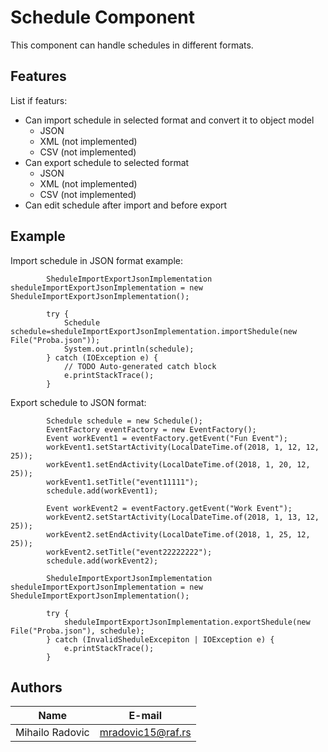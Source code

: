 
# Schedule Component

This component can handle schedules in different formats.

## Features

List if featurs:

* Can import schedule in selected format and convert it to object model
    * JSON
    * XML (not implemented)
    * CSV (not implemented)
* Can export schedule to selected format
    * JSON
    * XML (not implemented)
    * CSV (not implemented)
* Can edit schedule after import and before export

## Example

Import schedule in JSON format example:

```
        SheduleImportExportJsonImplementation sheduleImportExportJsonImplementation = new SheduleImportExportJsonImplementation();

		try {
			Schedule schedule=sheduleImportExportJsonImplementation.importShedule(new File("Proba.json"));
			System.out.println(schedule);
		} catch (IOException e) {
			// TODO Auto-generated catch block
			e.printStackTrace();
		}

```

Export schedule to JSON format:

```
        Schedule schedule = new Schedule();
        EventFactory eventFactory = new EventFactory();
		Event workEvent1 = eventFactory.getEvent("Fun Event");
        workEvent1.setStartActivity(LocalDateTime.of(2018, 1, 12, 12, 25));
        workEvent1.setEndActivity(LocalDateTime.of(2018, 1, 20, 12, 25));
        workEvent1.setTitle("event11111");
		schedule.add(workEvent1);

		Event workEvent2 = eventFactory.getEvent("Work Event");
        workEvent2.setStartActivity(LocalDateTime.of(2018, 1, 13, 12, 25));
        workEvent2.setEndActivity(LocalDateTime.of(2018, 1, 25, 12, 25));
        workEvent2.setTitle("event22222222");
		schedule.add(workEvent2);

        SheduleImportExportJsonImplementation sheduleImportExportJsonImplementation = new SheduleImportExportJsonImplementation();

		try {
            sheduleImportExportJsonImplementation.exportShedule(new File("Proba.json"), schedule);
		} catch (InvalidSheduleExcepiton | IOException e) {
			e.printStackTrace();
		}

```

## Authors

 Name          | E-mail              
---------------| ----------------- 
Mihailo Radovic| mradovic15@raf.rs 
